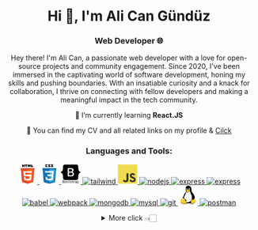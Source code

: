 
<h1 align="center">Hi 👋, I'm Ali Can Gündüz</h1>
<h3 align="center">Web Developer 🌐</h3>
<p align="center">Hey there! I'm Ali Can, a passionate web developer with a love for open-source projects and community engagement. Since 2020, I've been immersed in the captivating world of software development, honing my skills and pushing boundaries. With an insatiable curiosity and a knack for collaboration, I thrive on connecting with fellow developers and making a meaningful impact in the tech community.</p>

<p align="center">
🌱 I’m currently learning <b>React.JS</b>
</p>
<p align="center">
 🔗 You can find my CV and all related links on my profile & <a href="https://read.cv/alicangunduz">Cilck</a>
</p>



<h3 align="center">Languages and Tools:</h3>
<p align="center"> 
<a href="https://www.w3.org/html/" target="_blank" rel="noreferrer"> <img src="https://raw.githubusercontent.com/devicons/devicon/master/icons/html5/html5-original-wordmark.svg" alt="html5" width="40" height="40"/> </a> 
<a href="https://www.w3schools.com/css/" target="_blank" rel="noreferrer"> <img src="https://raw.githubusercontent.com/devicons/devicon/master/icons/css3/css3-original-wordmark.svg" alt="css3" width="40" height="40"/> </a> 
<a href="https://getbootstrap.com" target="_blank" rel="noreferrer"> <img src="https://raw.githubusercontent.com/devicons/devicon/master/icons/bootstrap/bootstrap-plain-wordmark.svg" alt="bootstrap" width="40" height="40"/> </a> 
<a href="https://tailwindcss.com/" target="_blank" rel="noreferrer"> <img src="https://www.vectorlogo.zone/logos/tailwindcss/tailwindcss-icon.svg" alt="tailwind" width="40" height="40"/> </a> 
<a href="https://developer.mozilla.org/en-US/docs/Web/JavaScript" target="_blank" rel="noreferrer"> <img src="https://raw.githubusercontent.com/devicons/devicon/master/icons/javascript/javascript-original.svg" alt="javascript" width="40" height="40"/> </a> 
 <a href="https://nodejs.org" target="_blank" rel="noreferrer"> <img src="https://seeklogo.com/images/N/nodejs-logo-FBE122E377-seeklogo.com.png" alt="nodejs" width="35" height="40"/> </a> 
 <a href="https://expressjs.com" target="_blank" rel="noreferrer"> <img src="https://encrypted-tbn0.gstatic.com/images?q=tbn:ANd9GcQLA972a1NXwGHTIpgjxpRdu1DD5te1evggDgjNvM_FcbtGxaPYrHbV27RNzJSA_ZhrY28&usqp=CAU" alt="express" width="40" height="40"/> </a> 
 <a href="https://socket.io/" target="_blank" rel="noreferrer"> <img src="https://upload.wikimedia.org/wikipedia/commons/thumb/9/96/Socket-io.svg/1024px-Socket-io.svg.png" alt="express" width="40" height="40"/> </a> 
<a href="https://babeljs.io/" target="_blank" rel="noreferrer"> <img src="https://user-images.githubusercontent.com/3025322/87547253-bf050400-c6a2-11ea-950a-280311bc6cc8.png" alt="babel" width="40" height="40"/> </a> 
 <a href="https://webpack.js.org" target="_blank" rel="noreferrer"> <img src="https://raw.githubusercontent.com/webpack/media/master/logo/icon.png" alt="webpack" width="35" height="40"/> </a>
<a href="https://www.mongodb.com/" target="_blank" rel="noreferrer"> <img src="https://www.svgrepo.com/show/331488/mongodb.svg" alt="mongodb" width="40" height="40"/> </a>
 <a href="https://www.mysql.com/" target="_blank" rel="noreferrer"> <img src="https://planet.mysql.com/images/planet-logo.svg" alt="mysql" width="40" height="40"/> </a> 
<a href="https://git-scm.com/" target="_blank" rel="noreferrer"> <img src="https://www.vectorlogo.zone/logos/git-scm/git-scm-icon.svg" alt="git" width="40" height="40"/> </a> 
<a href="https://www.linux.org/" target="_blank" rel="noreferrer"> <img src="https://raw.githubusercontent.com/devicons/devicon/master/icons/linux/linux-original.svg" alt="linux" width="40" height="40"/> </a> 
 <a href="https://postman.com" target="_blank" rel="noreferrer"> <img src="https://www.vectorlogo.zone/logos/getpostman/getpostman-icon.svg" alt="postman" width="40" height="40"/> </a> 
 </p>

  </p>
<details align="center">
  <summary>More click 👈🏻</summary>
  <p>&nbsp;<img align="center" src="https://github-readme-stats.vercel.app/api?username=alicangunduz&show_icons=true&locale=en" alt="alicangunduz" /></p>

<p><img align="center" src="https://github-readme-streak-stats.herokuapp.com/?user=alicangunduz&" alt="alicangunduz" /></p>

<p align="center"> <img src="https://komarev.com/ghpvc/?username=alicangunduz&label=Profile%20views&color=0e75b6&style=flat" alt="alicangunduz" /> </p>

</details>



